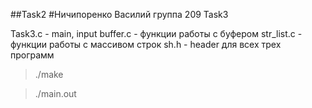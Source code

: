 ##Task2
#Ничипоренко Василий
группа 209
Task3

Task3.c - main, input
buffer.c - функции работы с буфером
str_list.c - функции работы с массивом строк
sh.h - header для всех трех программ

>./make

>./main.out